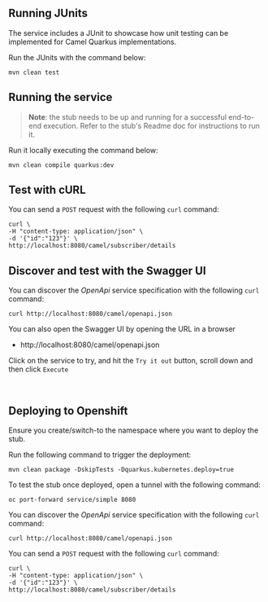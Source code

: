 ## Running JUnits

The service includes a JUnit to showcase how unit testing can be implemented for Camel Quarkus implementations.

Run the JUnits with the command below:

```
mvn clean test
```

## Running the service

>**Note**: the stub needs to be up and running for a successful end-to-end execution. Refer to the stub's Readme doc for instructions to run it.

Run it locally executing the command below:

```
mvn clean compile quarkus:dev
```

## Test with cURL

You can send a `POST` request with the following `curl` command:

```
curl \
-H "content-type: application/json" \
-d '{"id":"123"}' \
http://localhost:8080/camel/subscriber/details
```

## Discover and test with the Swagger UI

You can discover the *OpenApi* service specification with the following `curl` command:

```
curl http://localhost:8080/camel/openapi.json
```

You can also open the Swagger UI by opening the URL in a browser

 - http://localhost:8080/camel/openapi.json

Click on the service to try, and hit the `Try it out` button, scroll down and then click `Execute`

<br>

## Deploying to Openshift

Ensure you create/switch-to the namespace where you want to deploy the stub.

Run the following command to trigger the deployment:
```
mvn clean package -DskipTests -Dquarkus.kubernetes.deploy=true
```

To test the stub once deployed, open a tunnel with the following command:
```
oc port-forward service/simple 8080
```

You can discover the *OpenApi* service specification with the following `curl` command:

```
curl http://localhost:8080/camel/openapi.json
```

You can send a `POST` request with the following `curl` command:

```
curl \
-H "content-type: application/json" \
-d '{"id":"123"}' \
http://localhost:8080/camel/subscriber/details
```


